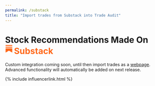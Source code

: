 ```yaml
---
permalink: /substack
title: "Import trades from Substack into Trade Audit"
---
```

<h1 class="display-5 fw-bold mb-4 mt-5 text-center">Stock Recommendations Made On<br>
<span style="color:#FF681A;"><img src="/assets/integrations/substack.svg" style="height:0.9em;margin-bottom: 5px;margin-right: 4px;" alt="Substack logo">Substack</span>
</h1>

Custom integration coming soon, until then import trades as a [webpage](/webpage).
Advanced functionality will automatically be added on next release.

{% include influencerlink.html %}
